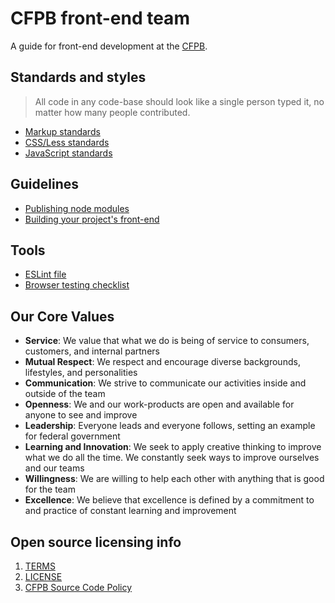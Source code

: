 
# CFPB front-end team

A guide for front-end development at the [CFPB](http://cfpb.github.io/).
 
## Standards and styles

> All code in any code-base should look like a single person typed it, no matter how many people contributed.

- [Markup standards](markup.md)
- [CSS/Less standards](css.md)
- [JavaScript standards](javascript.md)

## Guidelines

- [Publishing node modules](npm.md)
- [Building your project's front-end](build.md)

## Tools

- [ESLint file](.eslintrc)
- [Browser testing checklist](browser-checklist.md)

## Our Core Values

- **Service**: We value that what we do is being of service to consumers, customers, and internal partners
- **Mutual Respect**: We respect and encourage diverse backgrounds, lifestyles, and personalities
- **Communication**: We strive to communicate our activities inside and outside of the team
- **Openness**: We and our work-products are open and available for anyone to see and improve
- **Leadership**: Everyone leads and everyone follows, setting an example for federal government
- **Learning and Innovation**: We seek to apply creative thinking to improve what we do all the time. We constantly seek ways to improve ourselves and our teams
- **Willingness**: We are willing to help each other with anything that is good for the team
- **Excellence**: We believe that excellence is defined by a commitment to and practice of constant learning and improvement


## Open source licensing info
1. [TERMS](TERMS.md)
2. [LICENSE](LICENSE)
3. [CFPB Source Code Policy](https://github.com/cfpb/source-code-policy/)